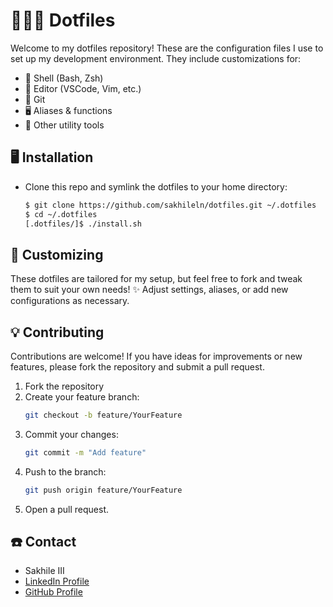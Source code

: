 # 👨🏿‍💻 Dotfiles
Welcome to my dotfiles repository! These are the configuration files I use to set up my development environment. They include customizations for:
- 🔧 Shell (Bash, Zsh)
- 📝 Editor (VSCode, Vim, etc.)
- 🎯 Git
- 🖥️ Aliases & functions
- 🔌 Other utility tools

## 🖥️ Installation
- Clone this repo and symlink the dotfiles to your home directory:
    ```bash
    $ git clone https://github.com/sakhileln/dotfiles.git ~/.dotfiles
    $ cd ~/.dotfiles
    [.dotfiles/]$ ./install.sh
    ```

## 🎲 Customizing
These dotfiles are tailored for my setup, but feel free to fork and tweak them to suit your own needs! ✨ Adjust settings, aliases, or add new configurations as necessary.

## 💡 Contributing
Contributions are welcome! If you have ideas for improvements or new features, please fork the repository and submit a pull request.
1. Fork the repository
2. Create your feature branch:
    ```bash
    git checkout -b feature/YourFeature
    ```
3. Commit your changes:
    ```bash
    git commit -m "Add feature"
    ```
4. Push to the branch:
    ```bash
    git push origin feature/YourFeature
    ```
5. Open a pull request.


## ☎️ Contact
- Sakhile III  
- [LinkedIn Profile](https://www.linkedin.com/in/sakhile-ndlazi)
- [GitHub Profile](https://github.com/sakhileln)
